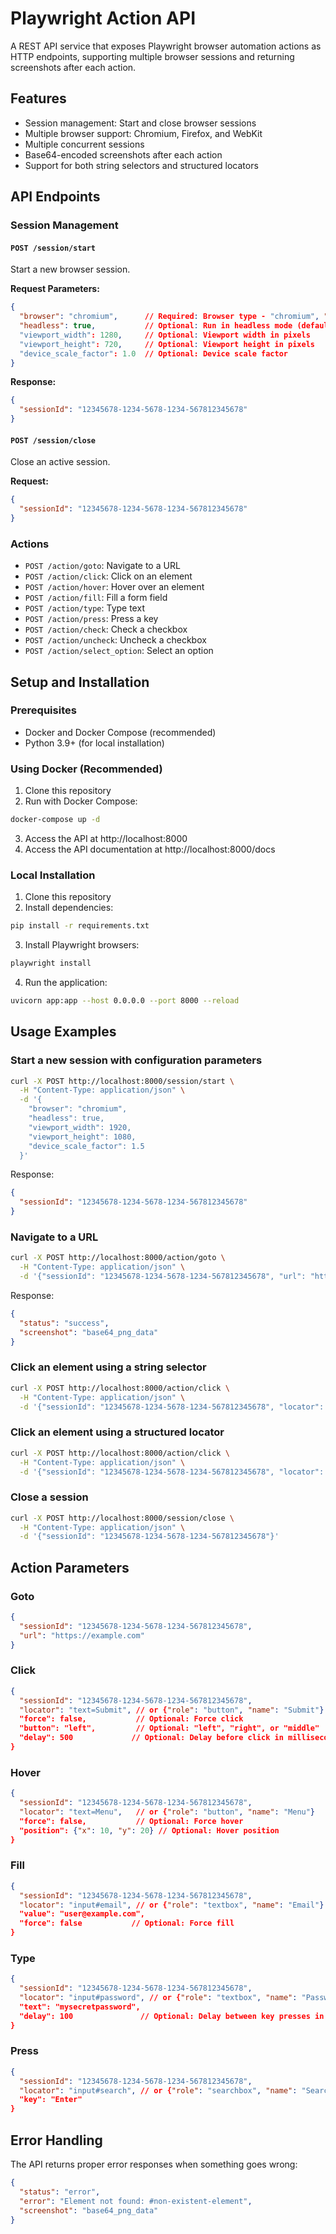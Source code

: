 # Playwright Action API

A REST API service that exposes Playwright browser automation actions as HTTP endpoints, supporting multiple browser sessions and returning screenshots after each action.

## Features

- Session management: Start and close browser sessions
- Multiple browser support: Chromium, Firefox, and WebKit
- Multiple concurrent sessions
- Base64-encoded screenshots after each action
- Support for both string selectors and structured locators

## API Endpoints

### Session Management

#### `POST /session/start`

Start a new browser session.

**Request Parameters:**

```json
{
  "browser": "chromium",      // Required: Browser type - "chromium", "firefox", or "webkit"
  "headless": true,           // Optional: Run in headless mode (default: true)
  "viewport_width": 1280,     // Optional: Viewport width in pixels
  "viewport_height": 720,     // Optional: Viewport height in pixels
  "device_scale_factor": 1.0  // Optional: Device scale factor
}
```

**Response:**

```json
{
  "sessionId": "12345678-1234-5678-1234-567812345678"
}
```

#### `POST /session/close`

Close an active session.

**Request:**

```json
{
  "sessionId": "12345678-1234-5678-1234-567812345678"
}
```

### Actions

- `POST /action/goto`: Navigate to a URL
- `POST /action/click`: Click on an element
- `POST /action/hover`: Hover over an element
- `POST /action/fill`: Fill a form field
- `POST /action/type`: Type text
- `POST /action/press`: Press a key
- `POST /action/check`: Check a checkbox
- `POST /action/uncheck`: Uncheck a checkbox
- `POST /action/select_option`: Select an option

## Setup and Installation

### Prerequisites

- Docker and Docker Compose (recommended)
- Python 3.9+ (for local installation)

### Using Docker (Recommended)

1. Clone this repository
2. Run with Docker Compose:

```bash
docker-compose up -d
```

3. Access the API at http://localhost:8000
4. Access the API documentation at http://localhost:8000/docs

### Local Installation

1. Clone this repository
2. Install dependencies:

```bash
pip install -r requirements.txt
```

3. Install Playwright browsers:

```bash
playwright install
```

4. Run the application:

```bash
uvicorn app:app --host 0.0.0.0 --port 8000 --reload
```

## Usage Examples

### Start a new session with configuration parameters

```bash
curl -X POST http://localhost:8000/session/start \
  -H "Content-Type: application/json" \
  -d '{
    "browser": "chromium", 
    "headless": true,
    "viewport_width": 1920,
    "viewport_height": 1080,
    "device_scale_factor": 1.5
  }'
```

Response:

```json
{
  "sessionId": "12345678-1234-5678-1234-567812345678"
}
```

### Navigate to a URL

```bash
curl -X POST http://localhost:8000/action/goto \
  -H "Content-Type: application/json" \
  -d '{"sessionId": "12345678-1234-5678-1234-567812345678", "url": "https://example.com"}'
```

Response:

```json
{
  "status": "success",
  "screenshot": "base64_png_data"
}
```

### Click an element using a string selector

```bash
curl -X POST http://localhost:8000/action/click \
  -H "Content-Type: application/json" \
  -d '{"sessionId": "12345678-1234-5678-1234-567812345678", "locator": "#submit-button"}'
```

### Click an element using a structured locator

```bash
curl -X POST http://localhost:8000/action/click \
  -H "Content-Type: application/json" \
  -d '{"sessionId": "12345678-1234-5678-1234-567812345678", "locator": {"role": "button", "name": "Submit"}}'
```

### Close a session

```bash
curl -X POST http://localhost:8000/session/close \
  -H "Content-Type: application/json" \
  -d '{"sessionId": "12345678-1234-5678-1234-567812345678"}'
```

## Action Parameters

### Goto

```json
{
  "sessionId": "12345678-1234-5678-1234-567812345678",
  "url": "https://example.com"
}
```

### Click

```json
{
  "sessionId": "12345678-1234-5678-1234-567812345678",
  "locator": "text=Submit", // or {"role": "button", "name": "Submit"}
  "force": false,           // Optional: Force click
  "button": "left",         // Optional: "left", "right", or "middle"
  "delay": 500             // Optional: Delay before click in milliseconds
}
```

### Hover

```json
{
  "sessionId": "12345678-1234-5678-1234-567812345678",
  "locator": "text=Menu",   // or {"role": "button", "name": "Menu"}
  "force": false,           // Optional: Force hover
  "position": {"x": 10, "y": 20} // Optional: Hover position
}
```

### Fill

```json
{
  "sessionId": "12345678-1234-5678-1234-567812345678",
  "locator": "input#email", // or {"role": "textbox", "name": "Email"}
  "value": "user@example.com",
  "force": false           // Optional: Force fill
}
```

### Type

```json
{
  "sessionId": "12345678-1234-5678-1234-567812345678",
  "locator": "input#password", // or {"role": "textbox", "name": "Password"}
  "text": "mysecretpassword",
  "delay": 100               // Optional: Delay between key presses in milliseconds
}
```

### Press

```json
{
  "sessionId": "12345678-1234-5678-1234-567812345678",
  "locator": "input#search", // or {"role": "searchbox", "name": "Search"}
  "key": "Enter"
}
```

## Error Handling

The API returns proper error responses when something goes wrong:

```json
{
  "status": "error",
  "error": "Element not found: #non-existent-element",
  "screenshot": "base64_png_data"
}
```
